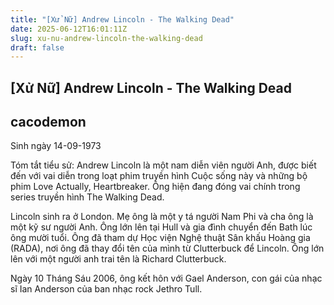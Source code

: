 ```yaml
---
title: "[Xử Nữ] Andrew Lincoln - The Walking Dead"
date: 2025-06-12T16:01:11Z
slug: xu-nu-andrew-lincoln-the-walking-dead
draft: false
---
```


## [Xử Nữ] Andrew Lincoln - The Walking Dead

## cacodemon

Sinh ngày
14-09-1973
 
 
Tóm tắt tiểu sử:
Andrew Lincoln là một nam diễn viên người Anh, được biết đến với vai diễn trong loạt phim truyền hình Cuộc sống này và những bộ phim Love Actually, Heartbreaker. Ông hiện đang đóng vai chính trong series truyền hình The Walking Dead.
 


	
	
 
Lincoln sinh ra ở London. Mẹ ông là một y tá người Nam Phi và cha ông là một kỹ sư người Anh. Ông lớn lên tại Hull và gia đình chuyển đến Bath lúc ông mười tuổi. Ông đã tham dự Học viện Nghệ thuật Sân khấu Hoàng gia (RADA), nơi ông đã thay đổi tên của mình từ Clutterbuck để Lincoln. Ông lớn lên với một người anh trai tên là Richard Clutterbuck. 

Ngày 10 Tháng Sáu 2006, ông kết hôn với Gael Anderson, con gái của nhạc sĩ Ian Anderson của ban nhạc rock Jethro Tull.